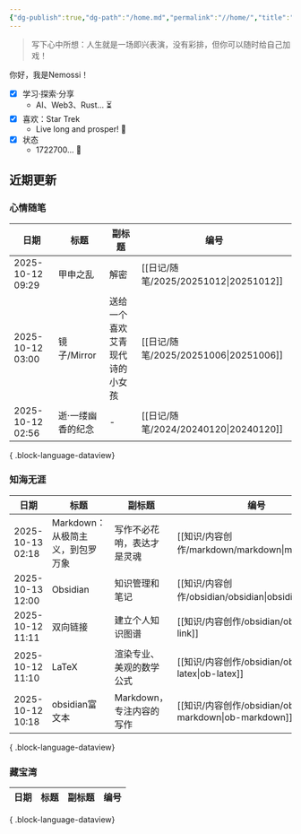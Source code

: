 ```yaml
---
{"dg-publish":true,"dg-path":"/home.md","permalink":"//home/","title":"Hello, World","tags":["gardenEntry"],"noteIcon":""}
---
```


> 写下心中所想：人生就是一场即兴表演，没有彩排，但你可以随时给自己加戏！

你好，我是Nemossi！

- [x] 学习·探索·分享
	- AI、Web3、Rust... ⏳
- [x] 喜欢：Star Trek
	- Live long and prosper! 🖖
- [x] 状态
	- 1722700... 🐠

## 近期更新

### 心情随笔

| 日期               | 标题        | 副标题             | 编号                                   |
| ---------------- | --------- | --------------- | ------------------------------------ |
| 2025-10-12 09:29 | 甲申之乱      | 解密              | [[日记/随笔/2025/20251012\|20251012]] |
| 2025-10-12 03:00 | 镜子/Mirror | 送给一个喜欢艾青现代诗的小女孩 | [[日记/随笔/2025/20251006\|20251006]] |
| 2025-10-12 02:56 | 逝·一缕幽香的纪念 | \-              | [[日记/随笔/2024/20240120\|20240120]] |

{ .block-language-dataview}

### 知海无涯

| 日期               | 标题                   | 副标题              | 编号                                               |
| ---------------- | -------------------- | ---------------- | ------------------------------------------------ |
| 2025-10-13 02:18 | Markdown：从极简主义，到包罗万象 | 写作不必花哨，表达才是灵魂    | [[知识/内容创作/markdown/markdown\|markdown]]       |
| 2025-10-13 12:00 | Obsidian             | 知识管理和笔记          | [[知识/内容创作/obsidian/obsidian\|obsidian]]       |
| 2025-10-12 11:11 | 双向链接                 | 建立个人知识图谱         | [[知识/内容创作/obsidian/ob-link\|ob-link]]         |
| 2025-10-12 11:10 | LaTeX                | 渲染专业、美观的数学公式     | [[知识/内容创作/obsidian/ob-latex\|ob-latex]]       |
| 2025-10-12 10:18 | obsidian富文本          | Markdown，专注内容的写作 | [[知识/内容创作/obsidian/ob-markdown\|ob-markdown]] |

{ .block-language-dataview}

### 藏宝湾

| 日期 | 标题 | 副标题 | 编号 |
| -- | -- | --- | -- |

{ .block-language-dataview}
